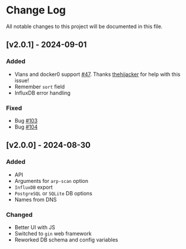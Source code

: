 # Change Log
All notable changes to this project will be documented in this file.

## [v2.0.1] - 2024-09-01
### Added
- Vlans and docker0 support [#47](https://github.com/aceberg/WatchYourLAN/issues/47). Thanks [thehijacker](https://github.com/thehijacker) for help with this issue!
- Remember `sort` field
- InfluxDB error handling

### Fixed
- Bug [#103](https://github.com/aceberg/WatchYourLAN/issues/103)
- Bug [#104](https://github.com/aceberg/WatchYourLAN/issues/104)

## [v2.0.0] - 2024-08-30
### Added
- API
- Arguments for `arp-scan` option
- `InfluxDB` export
- `PostgreSQL` or `SQLite` DB options
- Names from DNS

### Changed
- Better UI with JS
- Switched to `gin` web framework
- Reworked DB schema and config variables

